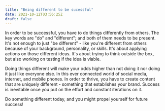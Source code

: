 ```yaml
---
title: "Being different to be sucessful"
date: 2021-10-12T03:56:25Z
draft: false
---
```


In order to be successful, you have to do things differently from others. The key words are "do" and "different"; and both of them needs to be present. It's not enough to just "be different" - like you're different from others because of your background, personality, or skills. It's about applying actions on those different ideas. It's about trying to think outside the box, but also working on testing if the idea is viable. 

Doing things different will make your odds higher than not doing it nor doing it just like everyone else. In this ever connected world of social media, internet, and mobile phones. In order to thrive, you have to create content that are uniquely different - something that establishes your brand. Success is inevitable once you put on the effort and constant iterations on it.

Do something different today, and you might propel yourself for future success!